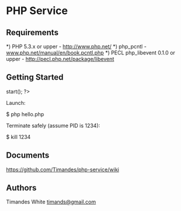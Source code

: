 PHP Service
===========

Requirements
------------

*) PHP 5.3.x or upper
    - http://www.php.net/
*) php_pcntl
    - www.php.net/manual/en/book.pcntl.php
*) PECL php_libevent 0.1.0 or upper
    - http://pecl.php.net/package/libevent

Getting Started
---------------

<?php
    /**
     * hello.php
     */

    require 'vendor/autoload.php';

    use Timandes\CLI\Service;

    $oService = Service::create(function() {
        // do something ...
    }, 3);
    $oService->start();
?>

Launch:

$ php hello.php

Terminate safely (assume PID is 1234):

$ kill 1234

Documents
---------

https://github.com/Timandes/php-service/wiki

Authors
-------

Timandes White <timands@gmail.com>